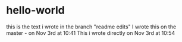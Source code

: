 # hello-world
this is the text i wrote in the branch "readme edits"
I wrote this on the master - on Nov 3rd at 10:41
This i wrote directly on Nov 3rd at 10:54
